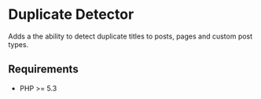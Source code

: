 # Duplicate Detector  

Adds a the ability to detect duplicate titles to posts, pages and custom post types.

## Requirements
* PHP >= 5.3

